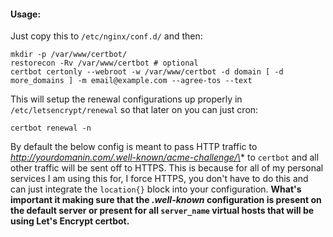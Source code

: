 #### Usage:

Just copy this to `/etc/nginx/conf.d/` and then:

```
mkdir -p /var/www/certbot/
restorecon -Rv /var/www/certbot # optional 
certbot certonly --webroot -w /var/www/certbot -d domain [ -d more_domains ] -m email@example.com --agree-tos --text 
```

This will setup the renewal configurations up properly in `/etc/letsencrypt/renewal` so that later on you can just cron:

```
certbot renewal -n
```

By default the below config is meant to pass HTTP traffic to *http://yourdomanin.com/.well-known/acme-challenge/\** to `certbot` and all other traffic will be sent off to HTTPS. This is because for all of my personal services I am using this for, I force HTTPS, you don't have to do this and can just integrate the `location{}` block into your configuration. **What's important it making sure that the *.well-known* configuration is present on the default server or present for all `server_name` virtual hosts that will be using Let's Encrypt certbot.**